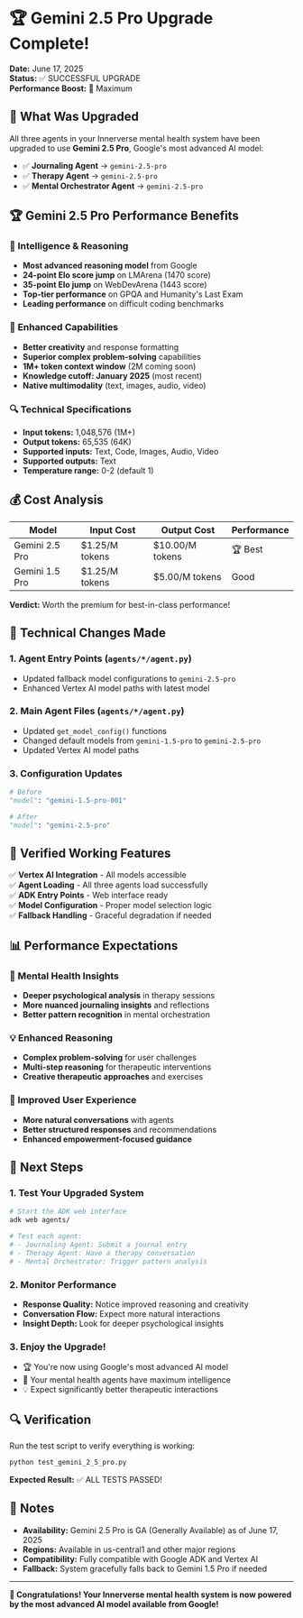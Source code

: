 # 🏆 Gemini 2.5 Pro Upgrade Complete!

**Date:** June 17, 2025  
**Status:** ✅ SUCCESSFUL UPGRADE  
**Performance Boost:** 🚀 Maximum

## 🎯 What Was Upgraded

All three agents in your Innerverse mental health system have been upgraded to use **Gemini 2.5 Pro**, Google's most advanced AI model:

- ✅ **Journaling Agent** → `gemini-2.5-pro`
- ✅ **Therapy Agent** → `gemini-2.5-pro`  
- ✅ **Mental Orchestrator Agent** → `gemini-2.5-pro`

## 🏆 Gemini 2.5 Pro Performance Benefits

### 🧠 Intelligence & Reasoning
- **Most advanced reasoning model** from Google
- **24-point Elo score jump** on LMArena (1470 score)
- **35-point Elo jump** on WebDevArena (1443 score)
- **Top-tier performance** on GPQA and Humanity's Last Exam
- **Leading performance** on difficult coding benchmarks

### 🎨 Enhanced Capabilities
- **Better creativity** and response formatting
- **Superior complex problem-solving** capabilities
- **1M+ token context window** (2M coming soon)
- **Knowledge cutoff: January 2025** (most recent)
- **Native multimodality** (text, images, audio, video)

### 🔍 Technical Specifications
- **Input tokens:** 1,048,576 (1M+)
- **Output tokens:** 65,535 (64K)
- **Supported inputs:** Text, Code, Images, Audio, Video
- **Supported outputs:** Text
- **Temperature range:** 0-2 (default 1)

## 💰 Cost Analysis

| Model | Input Cost | Output Cost | Performance |
|-------|------------|-------------|-------------|
| Gemini 2.5 Pro | $1.25/M tokens | $10.00/M tokens | 🏆 Best |
| Gemini 1.5 Pro | $1.25/M tokens | $5.00/M tokens | Good |

**Verdict:** Worth the premium for best-in-class performance!

## 🔧 Technical Changes Made

### 1. Agent Entry Points (`agents/*/agent.py`)
- Updated fallback model configurations to `gemini-2.5-pro`
- Enhanced Vertex AI model paths with latest model

### 2. Main Agent Files (`agents/*/agent.py`)
- Updated `get_model_config()` functions
- Changed default models from `gemini-1.5-pro` to `gemini-2.5-pro`
- Updated Vertex AI model paths

### 3. Configuration Updates
```python
# Before
"model": "gemini-1.5-pro-001"

# After  
"model": "gemini-2.5-pro"
```

## 🚀 Verified Working Features

✅ **Vertex AI Integration** - All models accessible  
✅ **Agent Loading** - All three agents load successfully  
✅ **ADK Entry Points** - Web interface ready  
✅ **Model Configuration** - Proper model selection logic  
✅ **Fallback Handling** - Graceful degradation if needed  

## 📊 Performance Expectations

### 🧠 Mental Health Insights
- **Deeper psychological analysis** in therapy sessions
- **More nuanced journaling insights** and reflections
- **Better pattern recognition** in mental orchestration

### 💡 Enhanced Reasoning
- **Complex problem-solving** for user challenges
- **Multi-step reasoning** for therapeutic interventions
- **Creative therapeutic approaches** and exercises

### 🎯 Improved User Experience
- **More natural conversations** with agents
- **Better structured responses** and recommendations
- **Enhanced empowerment-focused guidance**

## 🎯 Next Steps

### 1. Test Your Upgraded System
```bash
# Start the ADK web interface
adk web agents/

# Test each agent:
# - Journaling Agent: Submit a journal entry
# - Therapy Agent: Have a therapy conversation  
# - Mental Orchestrator: Trigger pattern analysis
```

### 2. Monitor Performance
- **Response Quality:** Notice improved reasoning and creativity
- **Conversation Flow:** Expect more natural interactions
- **Insight Depth:** Look for deeper psychological insights

### 3. Enjoy the Upgrade!
- 🏆 You're now using Google's most advanced AI model
- 🚀 Your mental health agents have maximum intelligence
- 💡 Expect significantly better therapeutic interactions

## 🔍 Verification

Run the test script to verify everything is working:
```bash
python test_gemini_2_5_pro.py
```

**Expected Result:** ✅ ALL TESTS PASSED!

## 📝 Notes

- **Availability:** Gemini 2.5 Pro is GA (Generally Available) as of June 17, 2025
- **Regions:** Available in us-central1 and other major regions
- **Compatibility:** Fully compatible with Google ADK and Vertex AI
- **Fallback:** System gracefully falls back to Gemini 1.5 Pro if needed

---

**🎉 Congratulations! Your Innerverse mental health system is now powered by the most advanced AI model available from Google!** 